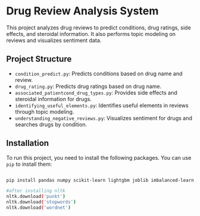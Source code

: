 # Drug Review Analysis System

This project analyzes drug reviews to predict conditions, drug ratings, side effects, and steroidal information. It also performs topic modeling on reviews and visualizes sentiment data.

## Project Structure

- `condition_predict.py`: Predicts conditions based on drug name and review.
- `drug_rating.py`: Predicts drug ratings based on drug name.
- `associated_patientcond_drug_types.py`: Provides side effects and steroidal information for drugs.
- `identifying_useful_elements.py`: Identifies useful elements in reviews through topic modeling.
- `understanding_negative_reviews.py`: Visualizes sentiment for drugs and searches drugs by condition.

## Installation

To run this project, you need to install the following packages. You can use `pip` to install them:

```bash

pip install pandas numpy scikit-learn lightgbm joblib imbalanced-learn gensim nltk matplotlib seaborn requests google-generativeai google-auth google-auth-oauthlib google-auth-httplib2 google-api-python-client

#after installing nltk
nltk.download('punkt')
nltk.download('stopwords')
nltk.download('wordnet')
